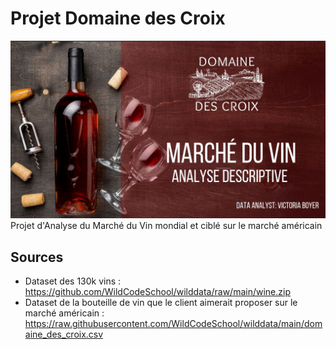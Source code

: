# Projet Domaine des Croix
<img src="https://github.com/victoria-1989/domaine_des_croix/blob/main/image_d_illustration.JPG" alt="Project Image" width="550px">
Projet d'Analyse du Marché du Vin mondial et ciblé sur le marché américain

## Sources
- Dataset des 130k vins : https://github.com/WildCodeSchool/wilddata/raw/main/wine.zip
- Dataset de la bouteille de vin que le client aimerait proposer sur le marché américain : https://raw.githubusercontent.com/WildCodeSchool/wilddata/main/domaine_des_croix.csv
